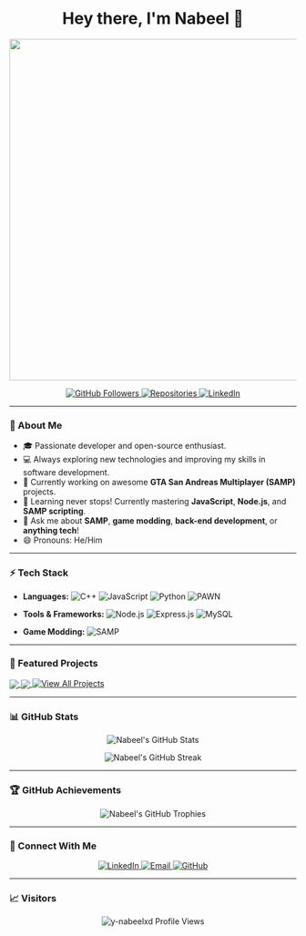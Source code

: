<!--
**y-nabeelxd/y-nabeelxd** is a ✨ _special_ ✨ repository because its `README.md` (this file) appears on your GitHub profile.

Here are some ideas to get you started:

- 🔭 I’m currently working on ...
- 🌱 I’m currently learning ...
- 👯 I’m looking to collaborate on ...
- 🤔 I’m looking for help with ...
- 💬 Ask me about ...
- 📫 How to reach me: ...
- 😄 Pronouns: ...
- ⚡ Fun fact: ...
-->
<h1 align="center">Hey there, I'm Nabeel 👋</h1>

<p align="center">
  <img src="https://user-images.githubusercontent.com/61476935/157097554-f1434980-d1b0-4e5f-8d7d-7f3f41c8323d.gif" width="600px" />
</p>

<p align="center">
  <a href="https://github.com/y-nabeelxd">
    <img src="https://img.shields.io/github/followers/y-nabeelxd?label=Followers&style=social" alt="GitHub Followers">
  </a>
  <a href="https://github.com/y-nabeelxd?tab=repositories">
    <img src="https://badges.pufler.dev/repos/y-nabeelxd" alt="Repositories">
  </a>
  <a href="https://www.linkedin.com/in/y-nabeelxd/">
    <img src="https://img.shields.io/badge/LinkedIn-Follow-blue?logo=linkedin" alt="LinkedIn">
  </a>
</p>

---

### 🚀 About Me

- 🎓 Passionate developer and open-source enthusiast. 
- 💻 Always exploring new technologies and improving my skills in software development.
- 🔭 Currently working on awesome **GTA San Andreas Multiplayer (SAMP)** projects.
- 🌱 Learning never stops! Currently mastering **JavaScript**, **Node.js**, and **SAMP scripting**.
- 💬 Ask me about **SAMP**, **game modding**, **back-end development**, or **anything tech**!
- 😄 Pronouns: He/Him

---

### ⚡ Tech Stack

- **Languages:** 
  ![C++](https://img.shields.io/badge/C++-00599C?style=flat&logo=cplusplus&logoColor=white) 
  ![JavaScript](https://img.shields.io/badge/JavaScript-F7DF1E?style=flat&logo=javascript&logoColor=black)
  ![Python](https://img.shields.io/badge/Python-3776AB?style=flat&logo=python&logoColor=white)
  ![PAWN](https://img.shields.io/badge/PAWN-27338e?style=flat&logo=pawn&logoColor=white)

- **Tools & Frameworks:**
  ![Node.js](https://img.shields.io/badge/Node.js-339933?style=flat&logo=nodedotjs&logoColor=white) 
  ![Express.js](https://img.shields.io/badge/Express.js-404D59?style=flat&logo=express&logoColor=white)
  ![MySQL](https://img.shields.io/badge/MySQL-4479A1?style=flat&logo=mysql&logoColor=white)

- **Game Modding:**
  ![SAMP](https://img.shields.io/badge/SAMP-%232083AB.svg?style=flat&logo=gtasanandreas&logoColor=white)

---

### 🌟 Featured Projects

<a href="https://github.com/y-nabeelxd/gta-samp-server">
  <img align="center" src="https://github-readme-stats.vercel.app/api/pin/?username=y-nabeelxd&repo=gta-samp-server&theme=radical" />
</a>

<a href="https://github.com/y-nabeelxd/awesome-nodejs-app">
  <img align="center" src="https://github-readme-stats.vercel.app/api/pin/?username=y-nabeelxd&repo=awesome-nodejs-app&theme=radical" />
</a>

<a href="https://github.com/y-nabeelxd?tab=repositories">
  <img src="https://img.shields.io/badge/View%20All%20Projects-%2312100E.svg?style=for-the-badge" alt="View All Projects">
</a>

---

### 📊 GitHub Stats

<p align="center">
  <img src="https://github-readme-stats.vercel.app/api?username=y-nabeelxd&show_icons=true&theme=radical" alt="Nabeel's GitHub Stats" />
</p>

<p align="center">
  <img src="https://github-readme-streak-stats.herokuapp.com/?user=y-nabeelxd&theme=radical" alt="Nabeel's GitHub Streak" />
</p>

---

### 🏆 GitHub Achievements

<p align="center">
  <img src="https://github-profile-trophy.vercel.app/?username=y-nabeelxd&theme=radical&column=7" alt="Nabeel's GitHub Trophies" />
</p>

---

### 💼 Connect With Me

<p align="center">
  <a href="https://www.linkedin.com/in/y-nabeelxd/">
    <img src="https://img.shields.io/badge/LinkedIn-Follow-blue?style=for-the-badge&logo=linkedin" alt="LinkedIn">
  </a>
  <a href="mailto:nabeelxd@gmail.com">
    <img src="https://img.shields.io/badge/Email-Contact%20Me-red?style=for-the-badge&logo=gmail&logoColor=white" alt="Email">
  </a>
  <a href="https://github.com/y-nabeelxd">
    <img src="https://img.shields.io/badge/GitHub-Follow-darkblue?style=for-the-badge&logo=github" alt="GitHub">
  </a>
</p>

---

### 📈 Visitors

<p align="center">
  <img src="https://komarev.com/ghpvc/?username=y-nabeelxd&style=for-the-badge" alt="y-nabeelxd Profile Views" />
</p>
